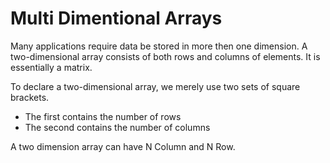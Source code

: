 # Multi Dimentional Arrays

Many applications require data be stored in more then one dimension. A two-dimensional array consists of both rows and columns of elements. It is essentially a matrix.

To declare a two-dimensional array, we merely use two sets of square brackets.
*	The first contains the number of rows
*	The second contains the number of columns

A two dimension array can have N Column and N Row.
